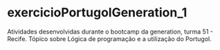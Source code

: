 # exercicioPortugolGeneration_1
Atividades desenvolvidas durante o bootcamp da generation, turma 51 - Recife. Tópico sobre Lógica de programação e a utilização do Portugol.   

